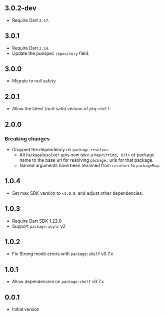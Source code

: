## 3.0.2-dev

* Require Dart `2.17`.

## 3.0.1

* Require Dart `2.14`.
* Update the pubspec `repository` field.

## 3.0.0

* Migrate to null safety.

## 2.0.1

* Allow the latest (null-safe) version of `pkg:shelf`.

## 2.0.0

### Breaking changes

* Dropped the dependency on `package_resolver`.
    * All `PackageResolver` apis now take a `Map<String, Uri>` of package name to the base uri for resolving `package:`
      uris for that package.
    * Named arguments have been renamed from `resolver` to `packageMap`.

## 1.0.4

* Set max SDK version to `<3.0.0`, and adjust other dependencies.

## 1.0.3

* Require Dart SDK 1.22.0
* Support `package:async` v2

## 1.0.2

* Fix Strong mode errors with `package:shelf` v0.7.x

## 1.0.1

* Allow dependencies on `package:shelf` v0.7.x

## 0.0.1

* Initial version
